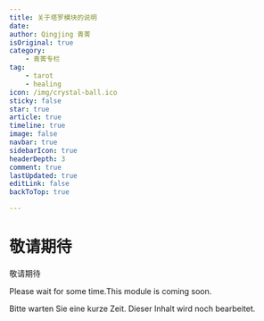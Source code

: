 ```yaml
---
title: 关于塔罗模块的说明
date: 
author: Qingjing 青菁
isOriginal: true
category: 
    - 青菁专栏
tag:
    - tarot
    - healing
icon: /img/crystal-ball.ico
sticky: false
star: true
article: true
timeline: true
image: false
navbar: true
sidebarIcon: true
headerDepth: 3
comment: true
lastUpdated: true
editLink: false
backToTop: true

---
```




# 敬请期待

敬请期待

Please wait for some time.This module is coming soon. 

Bitte warten Sie eine kurze Zeit. Dieser Inhalt wird noch bearbeitet.

